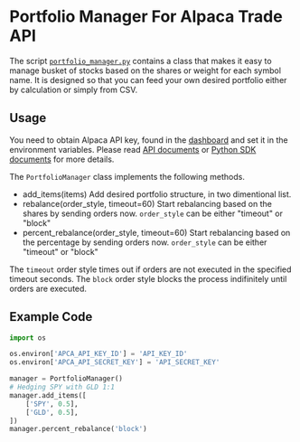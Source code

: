 # Portfolio Manager For Alpaca Trade API

The script [`portfolio_manager.py`](./portfolio_manager.py) contains a class that
makes it easy to manage busket of stocks based on the shares or weight for each symbol name.
It is designed so that you can feed your own desired portfolio either by
calculation or simply from CSV.

## Usage

You need to obtain Alpaca API key, found in the [dashboard](https://app.alpaca.markets/) and set
it in the environment variables. Please read [API documents](https://docs.alpaca.markets/) or
[Python SDK documents](https://github.com/alpacahq/alpaca-trade-api-python) for more details.

The `PortfolioManager` class implements the following methods.

- add_items(items)
  Add desired portfolio structure, in two dimentional list.
- rebalance(order_style, timeout=60)
  Start rebalancing based on the shares by sending orders now. `order_style` can be either "timeout" or "block"
- percent_rebalance(order_style, timeout=60)
  Start rebalancing based on the percentage by sending orders now. `order_style` can be either "timeout" or "block"

The `timeout` order style times out if orders are not executed in the specified timeout seconds.
The `block` order style blocks the process indifinitely until orders are executed.

## Example Code

```py
import os

os.environ['APCA_API_KEY_ID'] = 'API_KEY_ID'
os.environ['APCA_API_SECRET_KEY'] = 'API_SECRET_KEY'

manager = PortfolioManager()
# Hedging SPY with GLD 1:1
manager.add_items([
    ['SPY', 0.5],
    ['GLD', 0.5],
])
manager.percent_rebalance('block')
```
